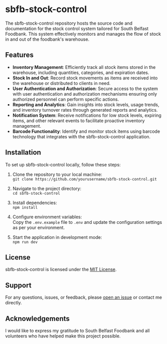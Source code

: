 # sbfb-stock-control

The sbfb-stock-control repository hosts the source code and documentation for the stock control system tailored for South Belfast Foodbank. This system effectively monitors and manages the flow of stock in and out of the foodbank's warehouse.

## Features

- **Inventory Management**: Efficiently track all stock items stored in the warehouse, including quantities, categories, and expiration dates.
- **Stock In and Out**: Record stock movements as items are received into the warehouse or distributed to clients in need.
- **User Authentication and Authorization**: Secure access to the system with user authentication and authorization mechanisms ensuring only authorized personnel can perform specific actions.
- **Reporting and Analytics**: Gain insights into stock levels, usage trends, and inventory turnover rates through generated reports and analytics.
- **Notification System**: Receive notifications for low stock levels, expiring items, and other relevant events to facilitate proactive inventory management.
- **Barcode Functionality**: Identify and monitor stock items using barcode technology that integrates with the sbfb-stock-control application.

## Installation

To set up sbfb-stock-control locally, follow these steps:

1. Clone the repository to your local machine:  
`git clone https://github.com/yourusername/sbfb-stock-control.git`

2. Navigate to the project directory:  
  `cd sbfb-stock-control`

3. Install dependencies:  
  `npm install`

4. Configure environment variables:  
  Copy the `.env.example` file to `.env` and update the configuration settings as per your environment.

5. Start the application in development mode:  
  `npm run dev`

## License

sbfb-stock-control is licensed under the [MIT License](LICENSE).

## Support

For any questions, issues, or feedback, please [open an issue](https://github.com/yourusername/sbfb-stock-control/issues) or contact me directly.

## Acknowledgements

I would like to express my gratitude to South Belfast Foodbank and all volunteers who have helped make this project possible.
